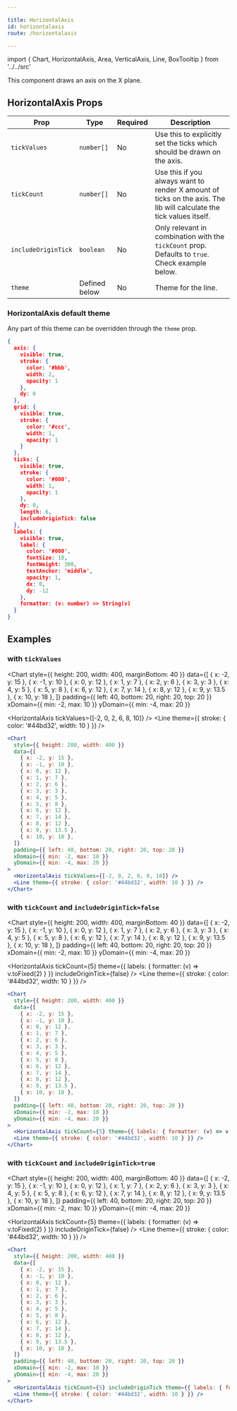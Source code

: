 ```yaml
---

title: HorizontalAxis
id: horizontalaxis
route: /horizontalaxis

---
```


import { Chart, HorizontalAxis, Area, VerticalAxis, Line, BoxTooltip } from '../../src'


This component draws an axis on the X plane.


## HorizontalAxis Props
| Prop        | Type | Required | Description
| ----------- | ----------- | ------------- | ------ |
| `tickValues`      | `number[]` | No | Use this to explicitly set the ticks which should be drawn on the axis. |
| `tickCount`      | `number[]` | No | Use this if you always want to render X amount of ticks on the axis. The lib will calculate the tick values itself. |
| `includeOriginTick`   | `boolean` | No | Only relevant in combination with the `tickCount` prop. Defaults to `true`. Check example below.  |
| `theme`   | Defined below        | No | Theme for the line.  |

### HorizontalAxis default theme
Any part of this theme can be overridden through the `theme` prop.

```json
{
  axis: {
    visible: true,
    stroke: {
      color: '#bbb',
      width: 2,
      opacity: 1
    },
    dy: 0
  },
  grid: {
    visible: true,
    stroke: {
      color: '#ccc',
      width: 1,
      opacity: 1
    }
  },
  ticks: {
    visible: true,
    stroke: {
      color: '#000',
      width: 1,
      opacity: 1
    },
    dy: 0,
    length: 6,
    includeOriginTick: false
  },
  labels: {
    visible: true,
    label: {
      color: '#000',
      fontSize: 10,
      fontWeight: 300,
      textAnchor: 'middle',
      opacity: 1,
      dx: 0,
      dy: -12
    },
    formatter: (v: number) => String(v)
  }
}
```

## Examples



### with `tickValues`

<Chart
  style={{ height: 200, width: 400, marginBottom: 40 }}
  data={[
    { x: -2, y: 15 },
    { x: -1, y: 10 },
    { x: 0, y: 12 },
    { x: 1, y: 7 },
    { x: 2, y: 6 },
    { x: 3, y: 3 },
    { x: 4, y: 5 },
    { x: 5, y: 8 },
    { x: 6, y: 12 },
    { x: 7, y: 14 },
    { x: 8, y: 12 },
    { x: 9, y: 13.5 },
    { x: 10, y: 18 },
  ]}
  padding={{ left: 40, bottom: 20, right: 20, top: 20 }}
  xDomain={{ min: -2, max: 10 }}
  yDomain={{ min: -4, max: 20 }}
>
  <HorizontalAxis tickValues={[-2, 0, 2, 6, 8, 10]} />
  <Line theme={{ stroke: { color: '#44bd32', width: 10 } }} />
</Chart>

```jsx
<Chart
  style={{ height: 200, width: 400 }}
  data={[
    { x: -2, y: 15 },
    { x: -1, y: 10 },
    { x: 0, y: 12 },
    { x: 1, y: 7 },
    { x: 2, y: 6 },
    { x: 3, y: 3 },
    { x: 4, y: 5 },
    { x: 5, y: 8 },
    { x: 6, y: 12 },
    { x: 7, y: 14 },
    { x: 8, y: 12 },
    { x: 9, y: 13.5 },
    { x: 10, y: 18 },
  ]}
  padding={{ left: 40, bottom: 20, right: 20, top: 20 }}
  xDomain={{ min: -2, max: 10 }}
  yDomain={{ min: -4, max: 20 }}
>
  <HorizontalAxis tickValues={[-2, 0, 2, 6, 8, 10]} />
  <Line theme={{ stroke: { color: '#44bd32', width: 10 } }} />
</Chart>
```

### with `tickCount` and `includeOriginTick=false`

<Chart
  style={{ height: 200, width: 400, marginBottom: 40 }}
  data={[
    { x: -2, y: 15 },
    { x: -1, y: 10 },
    { x: 0, y: 12 },
    { x: 1, y: 7 },
    { x: 2, y: 6 },
    { x: 3, y: 3 },
    { x: 4, y: 5 },
    { x: 5, y: 8 },
    { x: 6, y: 12 },
    { x: 7, y: 14 },
    { x: 8, y: 12 },
    { x: 9, y: 13.5 },
    { x: 10, y: 18 },
  ]}
  padding={{ left: 40, bottom: 20, right: 20, top: 20 }}
  xDomain={{ min: -2, max: 10 }}
  yDomain={{ min: -4, max: 20 }}
>
  <HorizontalAxis tickCount={5} theme={{ labels: { formatter: (v) => v.toFixed(2) } }} includeOriginTick={false} />
  <Line theme={{ stroke: { color: '#44bd32', width: 10 } }} />
</Chart>

```jsx
<Chart
  style={{ height: 200, width: 400 }}
  data={[
    { x: -2, y: 15 },
    { x: -1, y: 10 },
    { x: 0, y: 12 },
    { x: 1, y: 7 },
    { x: 2, y: 6 },
    { x: 3, y: 3 },
    { x: 4, y: 5 },
    { x: 5, y: 8 },
    { x: 6, y: 12 },
    { x: 7, y: 14 },
    { x: 8, y: 12 },
    { x: 9, y: 13.5 },
    { x: 10, y: 18 },
  ]}
  padding={{ left: 40, bottom: 20, right: 20, top: 20 }}
  xDomain={{ min: -2, max: 10 }}
  yDomain={{ min: -4, max: 20 }}
>
  <HorizontalAxis tickCount={5} theme={{ labels: { formatter: (v) => v.toFixed(2) } }} includeOriginTick={false} />
  <Line theme={{ stroke: { color: '#44bd32', width: 10 } }} />
</Chart>
```

### with `tickCount` and `includeOriginTick=true`

<Chart
  style={{ height: 200, width: 400, marginBottom: 40 }}
  data={[
    { x: -2, y: 15 },
    { x: -1, y: 10 },
    { x: 0, y: 12 },
    { x: 1, y: 7 },
    { x: 2, y: 6 },
    { x: 3, y: 3 },
    { x: 4, y: 5 },
    { x: 5, y: 8 },
    { x: 6, y: 12 },
    { x: 7, y: 14 },
    { x: 8, y: 12 },
    { x: 9, y: 13.5 },
    { x: 10, y: 18 },
  ]}
  padding={{ left: 40, bottom: 20, right: 20, top: 20 }}
  xDomain={{ min: -2, max: 10 }}
  yDomain={{ min: -4, max: 20 }}
>
  <HorizontalAxis tickCount={5} theme={{ labels: { formatter: (v) => v.toFixed(2) } }} includeOriginTick={false} />
  <Line theme={{ stroke: { color: '#44bd32', width: 10 } }} />
</Chart>

```jsx
<Chart
  style={{ height: 200, width: 400 }}
  data={[
    { x: -2, y: 15 },
    { x: -1, y: 10 },
    { x: 0, y: 12 },
    { x: 1, y: 7 },
    { x: 2, y: 6 },
    { x: 3, y: 3 },
    { x: 4, y: 5 },
    { x: 5, y: 8 },
    { x: 6, y: 12 },
    { x: 7, y: 14 },
    { x: 8, y: 12 },
    { x: 9, y: 13.5 },
    { x: 10, y: 18 },
  ]}
  padding={{ left: 40, bottom: 20, right: 20, top: 20 }}
  xDomain={{ min: -2, max: 10 }}
  yDomain={{ min: -4, max: 20 }}
>
  <HorizontalAxis tickCount={5} includeOriginTick theme={{ labels: { formatter: (v) => v.toFixed(2) } }}/>
  <Line theme={{ stroke: { color: '#44bd32', width: 10 } }} />
</Chart>
```
